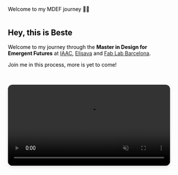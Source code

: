 <div style="
  background-color: #0000;  /* black */
  color: black;
  padding: 3rem 2rem;
  border-radius: 20px;
">



Welcome to my MDEF journey 👋🏻


<div style="display: flex; align-items: center; justify-content: space-between; flex-wrap: wrap; gap: 2rem;">

  <div style="flex: 1; min-width: 280px;">
    <h2>Hey, this is Beste </h2>
    <p>
      Welcome to my journey through the <strong>Master in Design for Emergent Futures</strong> at
     <a href="https://iaac.net" target="_blank">IAAC</a>, <a href="https://www.elisava.net" target="_blank">Elisava</a> and <a href="https://fablabbcn.org/" target="_blank">Fab Lab Barcelona</a>.
    </p>
    <p>
     Join me in this process, more is yet to come!
    </p>
  </div>

  <div style="flex: 1; min-width: 300px;">
    <video width="100%" autoplay muted loop playsinline style="border-radius: 12px; box-shadow: 0 4px 10px rgba(0,0,0,0.1);">
      <source src="images/loading.mp4" type="video/mp4">
      Your browser does not support the video tag.
    </video>
  </div>

</div>
</div>
